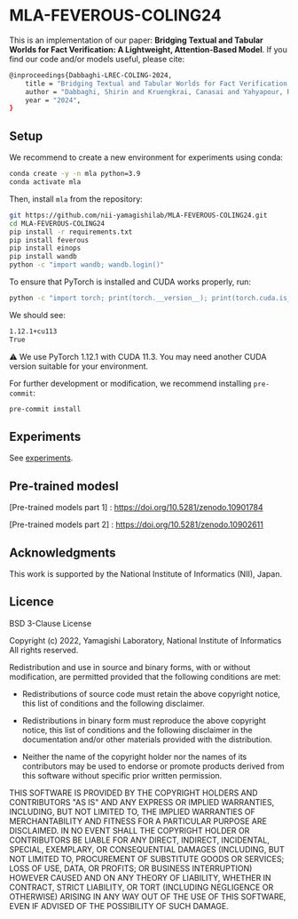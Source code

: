 # MLA-FEVEROUS-COLING24
This is an implementation of our paper: **Bridging Textual and Tabular Worlds for Fact Verification: A Lightweight, Attention-Based Model**. If you find our code and/or models useful, please cite:


```bash
@inproceedings{Dabbaghi-LREC-COLING-2024,
    title = "Bridging Textual and Tabular Worlds for Fact Verification: A Lightweight, Attention-Based Model",
    author = "Dabbaghi, Shirin and Kruengkrai, Canasai and Yahyapour, Ramin, Yamagishi, Junichi",
    year = "2024",
}
```


## Setup

We recommend to create a new environment for experiments using conda:

```bash
conda create -y -n mla python=3.9
conda activate mla
```

Then, install `mla` from the repository:

```bash
git https://github.com/nii-yamagishilab/MLA-FEVEROUS-COLING24.git
cd MLA-FEVEROUS-COLING24
pip install -r requirements.txt
pip install feverous
pip install einops
pip install wandb
python -c "import wandb; wandb.login()"
```

To ensure that PyTorch is installed and CUDA works properly, run:

```bash
python -c "import torch; print(torch.__version__); print(torch.cuda.is_available())"
```

We should see:

```bash
1.12.1+cu113
True
```

:warning: We use PyTorch 1.12.1 with CUDA 11.3. You may need another CUDA version suitable for your environment.

For further development or modification, we recommend installing `pre-commit`:
```bash
pre-commit install
```

## Experiments

See [experiments](experiments).

## Pre-trained modesl 

[Pre-trained models part 1] : https://doi.org/10.5281/zenodo.10901784

[Pre-trained models part 2] : https://doi.org/10.5281/zenodo.10902611


## Acknowledgments

This work is supported by the National Institute of Informatics (NII), Japan.

## Licence

BSD 3-Clause License

Copyright (c) 2022, Yamagishi Laboratory, National Institute of Informatics All rights reserved.

Redistribution and use in source and binary forms, with or without modification, are permitted provided that the following conditions are met:

 * Redistributions of source code must retain the above copyright notice, this list of conditions and the following disclaimer.

 * Redistributions in binary form must reproduce the above copyright notice, this list of conditions and the following disclaimer in the documentation and/or other materials provided with the distribution.

 * Neither the name of the copyright holder nor the names of its contributors may be used to endorse or promote products derived from this software without specific prior written permission.

THIS SOFTWARE IS PROVIDED BY THE COPYRIGHT HOLDERS AND CONTRIBUTORS "AS IS" AND ANY EXPRESS OR IMPLIED WARRANTIES, INCLUDING, BUT NOT LIMITED TO, THE IMPLIED WARRANTIES OF MERCHANTABILITY AND FITNESS FOR A PARTICULAR PURPOSE ARE DISCLAIMED. IN NO EVENT SHALL THE COPYRIGHT HOLDER OR CONTRIBUTORS BE LIABLE FOR ANY DIRECT, INDIRECT, INCIDENTAL, SPECIAL, EXEMPLARY, OR CONSEQUENTIAL DAMAGES (INCLUDING, BUT NOT LIMITED TO, PROCUREMENT OF SUBSTITUTE GOODS OR SERVICES; LOSS OF USE, DATA, OR PROFITS; OR BUSINESS INTERRUPTION) HOWEVER CAUSED AND ON ANY THEORY OF LIABILITY, WHETHER IN CONTRACT, STRICT LIABILITY, OR TORT (INCLUDING NEGLIGENCE OR OTHERWISE) ARISING IN ANY WAY OUT OF THE USE OF THIS SOFTWARE, EVEN IF ADVISED OF THE POSSIBILITY OF SUCH DAMAGE.
